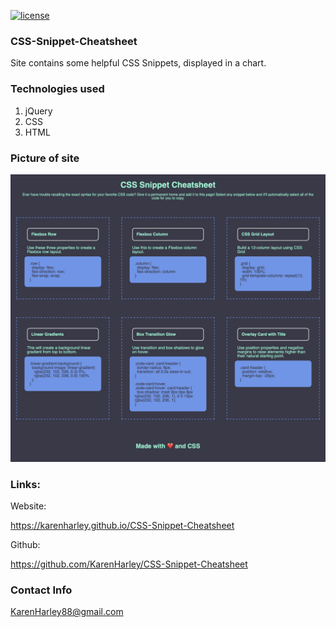 [![license](https://img.shields.io/github/license/DAVFoundation/captain-n3m0.svg?style=flat-square)](https://github.com/DAVFoundation/captain-n3m0/blob/master/LICENSE)
### CSS-Snippet-Cheatsheet


Site contains some helpful CSS Snippets, displayed in a chart. 

### Technologies used

1. jQuery
2. CSS
3. HTML

### Picture of site

![Webiste pic](./pic/pic.png)

### Links:

Website:

https://karenharley.github.io/CSS-Snippet-Cheatsheet

Github:

https://github.com/KarenHarley/CSS-Snippet-Cheatsheet

### Contact Info 

KarenHarley88@gmail.com

